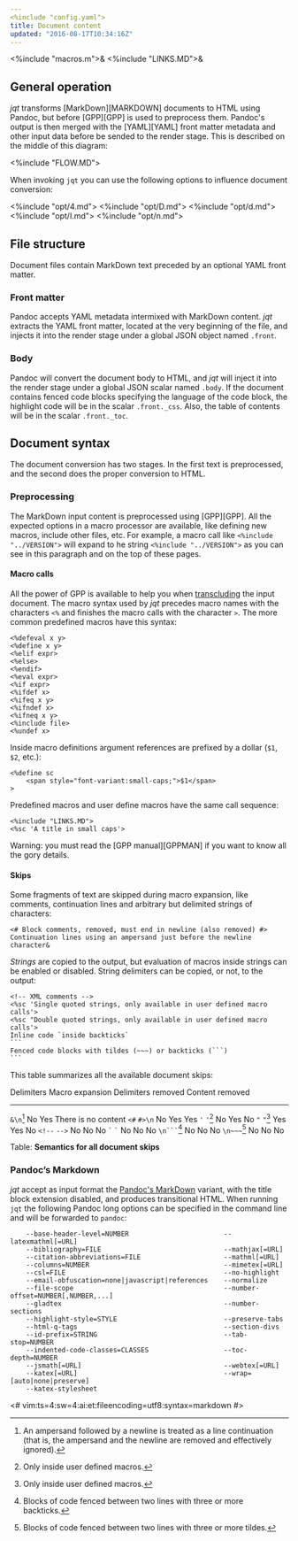 ```yaml
---
<%include "config.yaml">
title: Document content
updated: "2016-08-17T10:34:16Z"
---
```

<%include "macros.m">&
<%include "LINKS.MD">&

## General operation

_jqt_ transforms [MarkDown][MARKDOWN] documents to HTML using Pandoc,
but before [GPP][GPP] is used to preprocess them. Pandoc's output
is then merged with the [YAML][YAML] front matter metadata and other input data before be sended
to the render stage.  This is described on the middle of this diagram:

<%include "FLOW.MD">

When invoking `jqt` you can use the following options to influence document
conversion:

<%include "opt/4.md">
<%include "opt/D.md">
<%include "opt/d.md">
<%include "opt/I.md">
<%include "opt/n.md">

## File structure

Document files contain MarkDown text preceded by an optional YAML front matter.

### Front matter

Pandoc accepts YAML metadata intermixed with MarkDown content. _jqt_ 
extracts the YAML front matter, located at the very beginning of the file,
and injects it into the render stage under a global JSON object named `.front`.

### Body

Pandoc will convert the document body to HTML,
and _jqt_ will inject it into the render stage under a global JSON scalar named
`.body`. If the document contains fenced code blocks specifying the language of
the code block, the highlight code will be in the scalar `.front._css`. Also, the
table of contents will be in the scalar `.front._toc`.

## Document syntax

The document conversion has two stages. In the first text is preprocessed,
and the second does the proper conversion to HTML.

### Preprocessing

The MarkDown input content is preprocessed using [GPP][GPP]. All the expected options in a macro processor are available,
like defining new macros, include other files, etc. For example, a macro call
like `<%include "../VERSION">` will expand to he string <code><%include "../VERSION"></code>
as you can see in this paragraph and on the top of these pages.

#### Macro calls

All the power of GPP is available to help you when
[transcluding](https://en.wikipedia.org/wiki/Wikipedia:Transclusion)
the input document. The macro syntax used by _jqt_ precedes macro names with the characters `<%`
and finishes the macro calls with the character `>`.
The more common predefined macros have this syntax:

```
<%defeval x y>
<%define x y>
<%elif expr>
<%else>
<%endif>
<%eval expr>
<%if expr>
<%ifdef x>
<%ifeq x y>
<%ifndef x>
<%ifneq x y>
<%include file>
<%undef x>
```

Inside macro definitions argument references are prefixed by a dollar (`$1`, `$2`, etc.):

```
<%define sc
    <span style="font-variant:small-caps;">$1</span>
>
```

Predefined macros and user define macros have the same call sequence:

```
<%include "LINKS.MD">
<%sc 'A title in small caps'>
```

Warning: you must read the [GPP manual][GPPMAN] if you want to know all the gory details.

#### Skips

Some fragments of text are skipped during macro expansion, like comments,
continuation lines and arbitrary but delimited strings of characters:

```
<# Block comments, removed, must end in newline (also removed) #>
Continuation lines using an ampersand just before the newline character&
```

_Strings_ are copied to the output, but evaluation of macros inside strings can
be enabled or disabled.  String delimiters can be copied, or not, to the output:

~~~
<!-- XML comments -->
<%sc 'Single quoted strings, only available in user defined macro calls'>
<%sc "Double quoted strings, only available in user defined macro calls'>
Inline code `inside backticks`
```
Fenced code blocks with tildes (~~~) or backticks (```)
```
~~~

This table summarizes all the available document skips:

 Delimiters                         Macro expansion     Delimiters removed  Content removed
-------------                       ---------------     ------------------  ---------------
`&\n`[^1]                           No                  Yes                 There is no content
`<#` `#>\n`                         No                  Yes                 Yes
`'` `'`[^2]                         No                  Yes                 No
`"` `"`[^3]                         Yes                 Yes                 No
`<!--` `-->`                        No                  No                  No
`` ` `` `` ` ``                     No                  No                  No
<code>\\n&#96;&#96;&#96;</code>[^4] No                  No                  No
`\n~~~`[^5]                         No                  No                  No

Table: **Semantics for all document skips**

[^1]: An ampersand followed by a newline is treated as a line continuation (that
is, the ampersand and the newline are removed and effectively ignored).

[^2]: Only inside user defined macros.

[^3]: Only inside user defined macros.

[^4]: Blocks of code fenced between two lines with three or more backticks.

[^5]: Blocks of code fenced between two lines with three or more tildes.

### Pandoc’s Markdown

_jqt_ accept as input format the [Pandoc's MarkDown](http://pandoc.org/MANUAL.html#pandocs-markdown)
variant, with the title block extension disabled, and produces transitional
HTML.  When running `jqt` the following Pandoc long options can be specified in
the command line and will be forwarded to `pandoc`:

```
    --base-header-level=NUMBER                        --latexmathml[=URL]
    --bibliography=FILE                               --mathjax[=URL]
    --citation-abbreviations=FILE                     --mathml[=URL]
    --columns=NUMBER                                  --mimetex[=URL]
    --csl=FILE                                        --no-highlight
    --email-obfuscation=none|javascript|references    --normalize
    --file-scope                                      --number-offset=NUMBER[,NUMBER,...]
    --gladtex                                         --number-sections
    --highlight-style=STYLE                           --preserve-tabs
    --html-q-tags                                     --section-divs
    --id-prefix=STRING                                --tab-stop=NUMBER
    --indented-code-classes=CLASSES                   --toc-depth=NUMBER
    --jsmath[=URL]                                    --webtex[=URL]
    --katex[=URL]                                     --wrap=[auto|none|preserve]
    --katex-stylesheet
```

<#
vim:ts=4:sw=4:ai:et:fileencoding=utf8:syntax=markdown
#>
